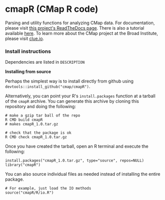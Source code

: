 # cmapR (CMap R code)

Parsing and utility functions for analyzing CMap data. For documentation, please visit [this project's ReadTheDocs page](http://cmapr.readthedocs.io/en/latest/index.html). There is also a tutorial available [here](https://github.com/cmap/cmapR/blob/master/cmapR_tutorial.ipynb). To learn more about the CMap project at the Broad Institute, please visit [clue.io](https://clue.io).

### Install instructions

Dependencies are listed in `DESCRIPTION`

**Installing from source**

Perhaps the simplest way is to install directly from github using `devtools::install_github("cmap/cmapR")`.

Alternatively, you can point your R's `install.packages` function at a tarball of the `cmapR` archive. You can generate this archive by cloning this repository and doing the following:

	# make a gzip tar ball of the repo
	R CMD build cmapR
	# makes cmapR_1.0.tar.gz
	
	# check that the package is ok
	R CMD check cmapR_1.0.tar.gz	

Once you have created the tarball, open an R terminal and execute the following:

	install.packages("cmapR_1.0.tar.gz", type="source", repos=NULL)
	library("cmapR")


You can also source individual files as needed instead of installing the entire package.

	# For example, just load the IO methods
	source("cmapR/R/io.R")
	
